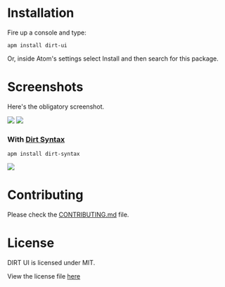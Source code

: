 

# Installation

Fire up a console and type:

```shell
apm install dirt-ui
```

Or, inside Atom's settings select Install and then search for this package.


# Screenshots

Here's the obligatory screenshot.

![](http://i.imgur.com/wzNw9jm.png)
![](http://i.imgur.com/5jTKg1F.png)


### With [Dirt Syntax](https://atom.io/packages/dirt-syntax)

```shell
apm install dirt-syntax
```
![](http://i.imgur.com/RXE0DnF.png)


# Contributing

Please check the [CONTRIBUTING.md](https://github.com/mratorr/dirt-ui/blob/master/CONTRIBUTING.md) file.


# License
DIRT UI is licensed under MIT.

View the license file [here](https://github.com/mratorr/dirt-ui/blob/master/LICENSE.md)
